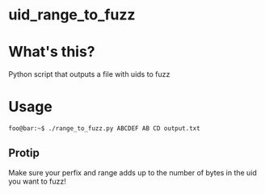 # uid_range_to_fuzz
# What's this?
Python script that outputs a file with uids to fuzz

# Usage
```
foo@bar:~$ ./range_to_fuzz.py ABCDEF AB CD output.txt
```
## Protip
Make sure your perfix and range adds up to the number of bytes in the uid you want to fuzz!
